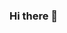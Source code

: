 ### Hi there 👋

<!--
**vaidehi1406/vaidehi1406** is a ✨ _special_ ✨ repository because its `README.md` (this file) appears on your GitHub profile.

Here are some ideas to get you started:

- 🔭 I’m currently working on ...
- 🌱 I’m currently learning ...
- 👯 I’m looking to collaborate on ...
- 🤔 I’m looking for help with ...
- 💬 Ask me about ...
- 📫 How to reach me: vaidehikale14@gmail.com
- 😄 Pronouns: ...
- ⚡ Fun fact: ...
-->
